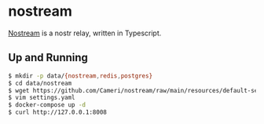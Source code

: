 nostream
========

[Nostream][1] is a nostr relay, written in Typescript.

## Up and Running

```bash
$ mkdir -p data/{nostream,redis,postgres}
$ cd data/nostream
$ wget https://github.com/Cameri/nostream/raw/main/resources/default-settings.yaml -O settings.yaml
$ vim settings.yaml
$ docker-compose up -d
$ curl http://127.0.0.1:8008
```

[1]: https://github.com/Cameri/nostream
